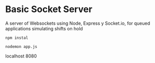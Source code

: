 # Basic Socket Server 

A server of Websockets using Node, Express y Socket.io, for queued applications simulating shifts on hold

```
npm instal
```
```
nodemon app.js
```

localhost 8080

